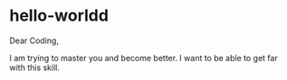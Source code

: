 # hello-worldd
Dear Coding,

I am trying to master you and become better. I want to be able to get far with this skill. 
